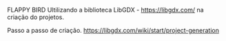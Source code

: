  FLAPPY BIRD
 Ultilizando a biblioteca LibGDX - https://libgdx.com/
 na criação do projetos.

 Passo a passo de criação.
 https://libgdx.com/wiki/start/project-generation